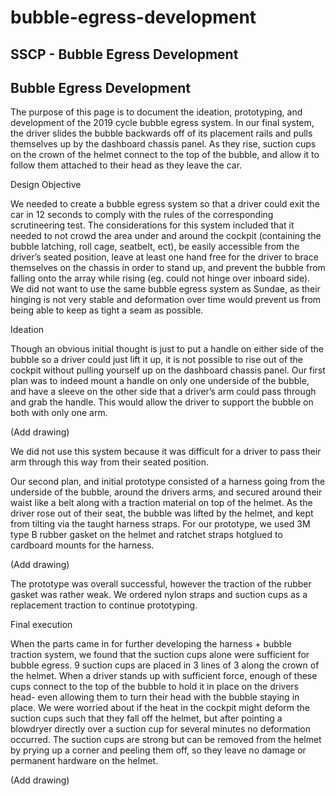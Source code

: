 # bubble-egress-development

## SSCP - Bubble Egress Development

## Bubble Egress Development

The purpose of this page is to document the ideation, prototyping, and development of the 2019 cycle bubble egress system. In our final system, the driver slides the bubble backwards off of its placement rails and pulls themselves up by the dashboard chassis panel. As they rise, suction cups on the crown of the helmet connect to the top of the bubble, and allow it to follow them attached to their head as they leave the car.

Design Objective

We needed to create a bubble egress system so that a driver could exit the car in 12 seconds to comply with the rules of the corresponding scrutineering test. The considerations for this system included that it needed to not crowd the area under and around the cockpit (containing the bubble latching, roll cage, seatbelt, ect), be easily accessible from the driver’s seated position, leave at least one hand free for the driver to brace themselves on the chassis in order to stand up, and prevent the bubble from falling onto the array while rising (eg. could not hinge over inboard side). We did not want to use the same bubble egress system as Sundae, as their hinging is not very stable and deformation over time would prevent us from being able to keep as tight a seam as possible.

Ideation

Though an obvious initial thought is just to put a handle on either side of the bubble so a driver could just lift it up, it is not possible to rise out of the cockpit without pulling yourself up on the dashboard chassis panel. Our first plan was to indeed mount a handle on only one underside of the bubble, and have a sleeve on the other side that a driver’s arm could pass through and grab the handle. This would allow the driver to support the bubble on both with only one arm.

(Add drawing)

We did not use this system because it was difficult for a driver to pass their arm through this way from their seated position.

Our second plan, and initial prototype consisted of a harness going from the underside of the bubble, around the drivers arms, and secured around their waist like a belt along with a traction material on top of the helmet. As the driver rose out of their seat, the bubble was lifted by the helmet, and kept from tilting via the taught harness straps. For our prototype, we used 3M type B rubber gasket on the helmet and ratchet straps hotglued to cardboard mounts for the harness.

(Add drawing)

The prototype was overall successful, however the traction of the rubber gasket was rather weak. We ordered nylon straps and suction cups as a replacement traction to continue prototyping.

&#x20;Final execution

When the parts came in for further developing the harness + bubble traction system, we found that the suction cups alone were sufficient for bubble egress. 9 suction cups are placed in 3 lines of 3 along the crown of the helmet. When a driver stands up with sufficient force, enough of these cups connect to the top of the bubble to hold it in place on the drivers head- even allowing them to turn their head with the bubble staying in place. We were worried about if the heat in the cockpit might deform the suction cups such that they fall off the helmet, but after pointing a blowdryer directly over a suction cup for several minutes no deformation occurred. The suction cups are strong but can be removed from the helmet by prying up a corner and peeling them off, so they leave no damage or permanent hardware on the helmet.&#x20;

(Add drawing)
